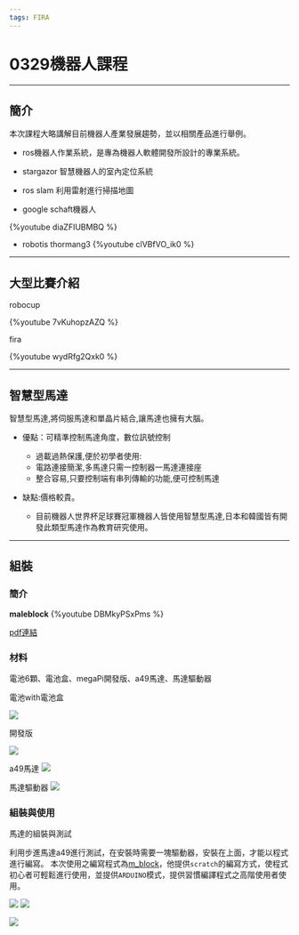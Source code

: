```yaml
---
tags: FIRA
---
```

# 0329機器人課程

---
## 簡介

本次課程大略講解目前機器人產業發展趨勢，並以相關產品進行舉例。

- ros機器人作業系統，是專為機器人軟體開發所設計的專業系統。

- stargazor 智慧機器人的室內定位系統

- ros slam 利用雷射進行掃描地圖

- google schaft機器人

{%youtube diaZFIUBMBQ %}

- robotis thormang3
{%youtube clVBfVO_ik0 %}

---

## 大型比賽介紹

robocup

{%youtube 7vKuhopzAZQ %}

fira

{%youtube wydRfg2Qxk0 %}

---
## 智慧型馬達

智慧型馬達,將伺服馬達和單晶片結合,讓馬達也擁有大腦。

- 優點：可精準控制馬達角度，數位訊號控制
    - 過載過熱保護,便於初學者使用:
    - 電路連接簡潔,多馬達只需一控制器一馬達連接座
    - 整合容易,只要控制端有串列傳輸的功能,便可控制馬達

- 缺點:價格較貴。
    - 目前機器人世界杯足球賽冠軍機器人皆使用智慧型馬達,日本和韓國皆有開發此類型馬達作為教育研究使用。

--- 

## 組裝

### 簡介


**maleblock**
{%youtube DBMkyPSxPms %}

[pdf連結](https://drive.google.com/file/d/1AuAq2HQs0sZ4baBdVbp0uz6xrSrbKN3u/view?usp=sharing)

### 材料

電池6顆、電池盒、megaPi開發版、a49馬達、馬達驅動器

電池with電池盒

![](https://i.imgur.com/JDobGvx.jpg)


開發版

![](https://i.imgur.com/uD9PaxQ.jpg)

a49馬達
![](https://i.imgur.com/LYMdE0q.jpg)

馬達驅動器
![](https://i.imgur.com/uP6k4jc.jpg)


### 組裝與使用 

馬達的組裝與測試

利用步進馬達a49進行測試，在安裝時需要一塊驅動器，安裝在上面，才能以程式進行編寫。
本次使用之編寫程式為[m_block](https://drive.google.com/file/d/1qjl5zck2-ur-tnH9Lwi6Jx1oHm49Rijt/view?usp=sharing)，他提供```scratch```的編寫方式，使程式初心者可輕鬆進行使用，並提供```ARDUINO```模式，提供習慣編譯程式之高階使用者使用。

![](https://i.imgur.com/GEnbRPF.jpg)
![](https://i.imgur.com/iDY4SRJ.png)

![](https://i.imgur.com/ahc2Spi.png)


